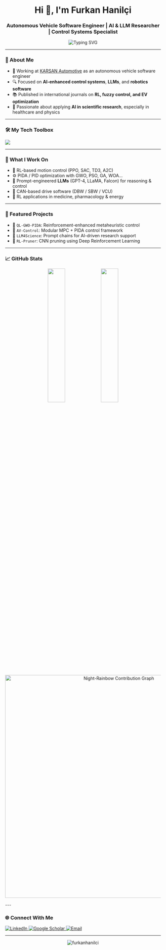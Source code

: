 <!-- profile intro animation -->
<h1 align="center">Hi 👋, I'm Furkan Hanilçi</h1>
<h3 align="center">Autonomous Vehicle Software Engineer | AI & LLM Researcher | Control Systems Specialist</h3>

<p align="center">
  <img src="https://readme-typing-svg.herokuapp.com?font=Fira+Code&duration=3000&pause=1000&center=true&width=460&lines=AI+%2B+Robotics+Researcher;LLM-enhanced+Control+Architect;Reinforcement+Learning+%7C+Planning+%7C+Optimization;VCU+%7C+SBW+%7C+DBW+Software+Developer" alt="Typing SVG" />
</p>

---

### 🧠 About Me

- 🏢 Working at [KARSAN Automotive](https://www.karsan.com/en) as an autonomous vehicle software engineer  
- 🔍 Focused on **AI-enhanced control systems**, **LLMs**, and **robotics software**  
- 📚 Published in international journals on **RL, fuzzy control, and EV optimization**  
- 🎯 Passionate about applying **AI in scientific research**, especially in healthcare and physics

---

### 🛠️ My Tech Toolbox

<p align="left">
  <img src="https://skillicons.dev/icons?i=python,cpp,matlab,ros,docker,pytorch,github,linux,latex,fastapi" />
</p>

---

### 🧩 What I Work On

- 🔄 RL-based motion control (PPO, SAC, TD3, A2C)
- ⚙️ PIDA / PID optimization with GWO, PSO, GA, WOA...
- 💬 Prompt-engineered **LLMs** (GPT-4, LLaMA, Falcon) for reasoning & control
- 📡 CAN-based drive software (DBW / SBW / VCU)
- 🧬 RL applications in medicine, pharmacology & energy

---

### 🔬 Featured Projects

- 📌 `QL-GWO-PIDA`: Reinforcement-enhanced metaheuristic control
- 🚗 `AV-Control`: Modular MPC + PIDA control framework
- 🧪 `LLM4Science`: Prompt chains for AI-driven research support
- 🧠 `RL-Pruner`: CNN pruning using Deep Reinforcement Learning

---

### 📈 GitHub Stats

<p align="center">
  <img src="https://github-readme-stats.vercel.app/api?username=furkanhanilci&show_icons=true&theme=tokyonight" width="33.3%"/>

  <img src="https://github-readme-stats.vercel.app/api/top-langs/?username=furkanhanilci&layout=compact&theme=tokyonight" width="33.3%"/>
</p>

<p align="center">
  <img src="https://raw.githubusercontent.com/furkanhanilci/furkanhanilci/main/profile-3d-contrib/night-rainbow.png"
       alt="Night-Rainbow Contribution Graph"
       width="720" />
</p>
---

### 🌐 Connect With Me

<p align="left">
  <a href="https://www.linkedin.com/in/furkanhanilci/" target="_blank">
    <img alt="LinkedIn" src="https://img.shields.io/badge/-LinkedIn-0077B5?style=flat&logo=linkedin&logoColor=white" />
  </a>
  <a href="https://scholar.google.com/" target="_blank">
    <img alt="Google Scholar" src="https://img.shields.io/badge/-Google%20Scholar-4285F4?style=flat&logo=google-scholar&logoColor=white" />
  </a>
  <a href="mailto:h.furkan90@gmail.com">
    <img alt="Email" src="https://img.shields.io/badge/-Email-D14836?style=flat&logo=gmail&logoColor=white" />
  </a>
</p>

---

<p align="center">
  <img src="https://komarev.com/ghpvc/?username=furkanhanilci&label=Profile%20views&color=0e75b6&style=flat" alt="furkanhanilci" />
</p>
